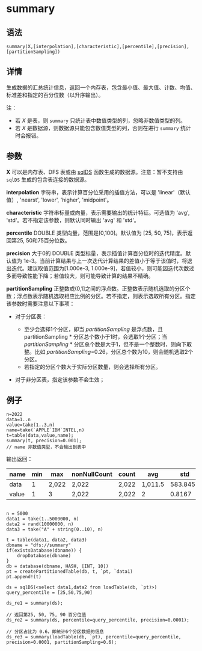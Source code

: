 # summary

## 语法

`summary(X,[interpolation],[characteristic],[percentile],[precision],[partitionSampling])`

## 详情

生成数据的汇总统计信息，返回一个内存表，包含最小值、最大值、计数、均值、标准差和指定的百分位数（以升序输出）。

注：

* 若 *X* 是表，则 `summary`
  只统计表中数值类型的列，忽略非数值类型的列。
* 若 *X* 是数据源，则数据源只能包含数值类型的列，否则在进行
  `summary` 统计时会报错。

## 参数

**X** 可以是内存表、DFS 表或由 [sqlDS](sqlDS.html) 函数生成的数据源。注意：暂不支持由 `sqlDS` 生成的包含表连接的数据源。

**interpolation** 字符串，表示计算百分位采用的插值方法，可以是 'linear'（默认值）, 'nearst', 'lower',
'higher', 'midpoint'。

**characteristic** 字符串标量或向量，表示需要输出的统计特征。可选值为 'avg', 'std'。若不指定该参数，则默认同时输出 'avg' 和
'std'。

**percentile** DOUBLE 类型向量，范围是[0,100]。默认值为 [25, 50, 75]，表示返回第25, 50和75百分位数。

**precision** 大于0的 DOUBLE 类型标量，表示插值计算百分位时的迭代精度。默认值为
1e-3。当前计算结果与上一次迭代计算结果的差值小于等于该值时，将退出迭代。建议取值范围为[1.000e-3,
1.000e-9]，若值较小，则可能因迭代次数过多而导致性能下降；若值较大，则可能导致计算的结果不精确。

**partitionSampling**
正整数或(0,1]之间的浮点数。正整数表示随机选取的分区个数；浮点数表示随机选取相应比例的分区。若不指定，则表示选取所有分区。指定该参数时需要注意以下事项：

* 对于分区表：

  + 至少会选择1个分区，即当 *partitionSampling* 是浮点数，且
    partitionSampling \* 分区总个数小于1时，会选取1个分区；当 *partitionSampling*
    \* 分区总个数是大于1，但不是一个整数时，则向下取整。比如
    *partitionSampling*=0.26，分区总个数为10，则会随机选取2个分区。
  + 若指定的分区个数大于实际分区数量，则会选择所有分区。
* 对于非分区表，指定该参数不会生效；

## 例子

```
n=2022
data=1..n
value=take(1..3,n)
name=take(`APPLE`IBM`INTEL,n)
t=table(data,value,name);
summary(t, precision=0.001);
// name 非数值类型，不会输出到表中

```

输出返回：

| name | min | max | nonNullCount | count | avg | std | percentile |
| --- | --- | --- | --- | --- | --- | --- | --- |
| data | 1 | 2,022 | 2,022 | 2,022 | 1,011.5 | 583.8454 | [506.24,1011.50,1516.75] |
| value | 1 | 3 | 2,022 | 2,022 | 2 | 0.8167 | [1.00,1.99,2.99] |

```

n = 5000
data1 = take(1..5000000, n)
data2 = rand(10000000, n)
data3 = take("A" + string(0..10), n)

t = table(data1, data2, data3)
dbname = "dfs://summary"
if(existsDatabase(dbname)) {
    dropDatabase(dbname)
}
db = database(dbname, HASH, [INT, 10])
pt = createPartitionedTable(db, t, `pt, `data1)
pt.append!(t)

ds = sqlDS(<select data1,data2 from loadTable(db, `pt)>)
query_percentile = [25,50,75,90]

ds_re1 = summary(ds);

// 返回第25, 50, 75, 90 百分位值
ds_re2 = summary(ds, percentile=query_percentile, precision=0.0001);

// 分区占比为 0.6，即统计6个分区数据的信息
ds_re3 = summary(loadTable(db, `pt), percentile=query_percentile, precision=0.0001, partitionSampling=0.6);
```

